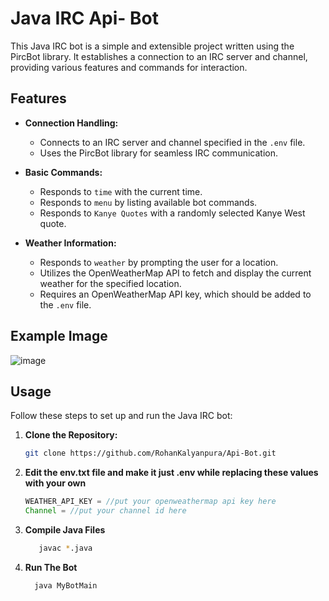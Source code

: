 # Java IRC Api- Bot

This Java IRC bot is a simple and extensible project written using the PircBot library. It establishes a connection to an IRC server and channel, providing various features and commands for interaction.

## Features

- **Connection Handling:**
  - Connects to an IRC server and channel specified in the `.env` file.
  - Uses the PircBot library for seamless IRC communication.

- **Basic Commands:**
  - Responds to `time` with the current time.
  - Responds to `menu` by listing available bot commands.
  - Responds to `Kanye Quotes` with a randomly selected Kanye West quote.

- **Weather Information:**
  - Responds to `weather` by prompting the user for a location.
  - Utilizes the OpenWeatherMap API to fetch and display the current weather for the specified location.
  - Requires an OpenWeatherMap API key, which should be added to the `.env` file.

## Example Image
   ![image](https://github.com/RohanKalyanpura/Api-Bot/assets/45616845/ff72db1c-449a-4595-8ce3-ce916c01286c)


## Usage

Follow these steps to set up and run the Java IRC bot:

1. **Clone the Repository:**
   ```bash
   git clone https://github.com/RohanKalyanpura/Api-Bot.git
   ```
2. **Edit the env.txt file and make it just .env while replacing these values with your own**
    ``` java
    WEATHER_API_KEY = //put your openweathermap api key here
    Channel = //put your channel id here
    ```
3. **Compile Java Files**
     ```bash
        javac *.java
     ```
4.  **Run The Bot**
    ```bash
      java MyBotMain
    ```

